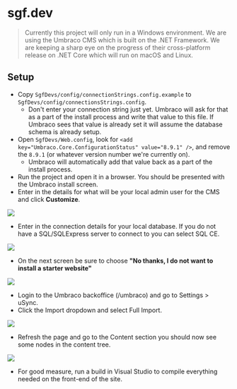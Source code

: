 ﻿# sgf.dev

> Currently this project will only run in a Windows environment. We are using the Umbraco CMS which is built on the .NET Framework. We are keeping a sharp eye on the progress of their cross-platform release on .NET Core which will run on macOS and Linux.

## Setup
- Copy `SgfDevs/config/connectionStrings.config.example` to `SgfDevs/config/connectionsStrings.config`.
    - Don't enter your connection string just yet. Umbraco will ask for that as a part of the install process and write that value to this file. If Umbraco sees that value is already set it will assume the database schema is already setup.
- Open `SgfDevs/Web.config`, look for `<add key="Umbraco.Core.ConfigurationStatus" value="8.9.1" />`, and remove the `8.9.1` (or whatever version number we're currently on).
    - Umbraco will automatically add that value back as a part of the install process.
- Run the project and open it in a browser. You should be presented with the Umbraco install screen.
- Enter in the details for what will be your local admin user for the CMS and click **Customize**.

![](https://mykebates.blob.core.windows.net/towk/sgfdevs/install_1.png)

- Enter in the connection details for your local database. If you do not have a SQL/SQLExpress server to connect to you can select SQL CE.

![](https://mykebates.blob.core.windows.net/towk/sgfdevs/install_2.png)

- On the next screen be sure to choose **"No thanks, I do not want to install a starter website"**

![](https://mykebates.blob.core.windows.net/towk/sgfdevs/install_3.png)

- Login to the Umbraco backoffice (/umbraco) and go to Settings > uSync.
- Click the Import dropdown and select Full Import.

![](https://mykebates.blob.core.windows.net/towk/sgfdevs/install_4.png)

- Refresh the page and go to the Content section you should now see some nodes in the content tree.

![](https://mykebates.blob.core.windows.net/towk/sgfdevs/install_5.png)

- For good measure, run a build in Visual Studio to compile everything needed on the front-end of the site.
